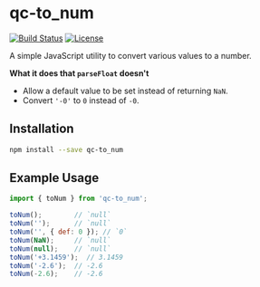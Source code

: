 # qc-to_num

[![Build Status][travis-svg]][travis-url]
[![License][license-image]][license-url]

A simple JavaScript utility to convert various values to a number.

**What it does that `parseFloat` doesn't**

* Allow a default value to be set instead of returning `NaN`.
* Convert `'-0'` to `0` instead of `-0`.


## Installation

```sh
npm install --save qc-to_num
```


## Example Usage

```js
import { toNum } from 'qc-to_num';

toNum();        // `null`
toNum('');      // `null`
toNum('', { def: 0 }); // `0`
toNum(NaN);     // `null`
toNum(null);    // `null`
toNum('+3.1459');  // 3.1459
toNum('-2.6');  // -2.6
toNum(-2.6);    // -2.6
```

[license-image]: http://img.shields.io/npm/l/qc-to_num.svg
[license-url]: LICENSE
[travis-svg]: https://travis-ci.org/hypersoftllc/qc-to_num.svg?branch=master
[travis-url]: https://travis-ci.org/hypersoftllc/qc-to_num
